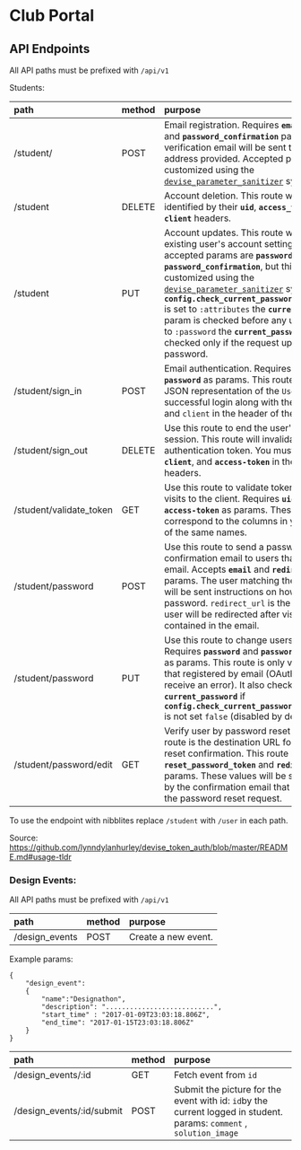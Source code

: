 # Club Portal

## API Endpoints

All API paths must be prefixed with `/api/v1`

Students: 

| path | method | purpose |
|:-----|:-------|:--------|
| /student/    | POST   | Email registration. Requires **`email`**, **`password`**, and **`password_confirmation`** params. A verification email will be sent to the email address provided. Accepted params can be customized using the [`devise_parameter_sanitizer`](https://github.com/plataformatec/devise#strong-parameters) system. |
| /student | DELETE | Account deletion. This route will destroy users identified by their **`uid`**, **`access_token`** and **`client`** headers. |
| /student | PUT | Account updates. This route will update an existing user's account settings. The default accepted params are **`password`** and **`password_confirmation`**, but this can be customized using the [`devise_parameter_sanitizer`](https://github.com/plataformatec/devise#strong-parameters) system. If **`config.check_current_password_before_update`** is set to `:attributes` the **`current_password`** param is checked before any update, if it is set to `:password` the **`current_password`** param is checked only if the request updates user password. |
| /student/sign_in | POST | Email authentication. Requires **`email`** and **`password`** as params. This route will return a JSON representation of the `User` model on successful login along with the `access-token` and `client` in the header of the response. |
| /student/sign_out | DELETE | Use this route to end the user's current session. This route will invalidate the user's authentication token. You must pass in **`uid`**, **`client`**, and **`access-token`** in the request headers. |
| /student/validate_token | GET | Use this route to validate tokens on return visits to the client. Requires **`uid`**, **`client`**, and **`access-token`** as params. These values should correspond to the columns in your `User` table of the same names. |
| /student/password | POST | Use this route to send a password reset confirmation email to users that registered by email. Accepts **`email`** and **`redirect_url`** as params. The user matching the `email` param will be sent instructions on how to reset their password. `redirect_url` is the url to which the user will be redirected after visiting the link contained in the email. |
| /student/password | PUT | Use this route to change users' passwords. Requires **`password`** and **`password_confirmation`** as params. This route is only valid for users that registered by email (OAuth2 users will receive an error). It also checks **`current_password`** if **`config.check_current_password_before_update`** is not set `false` (disabled by default). |
| /student/password/edit | GET | Verify user by password reset token. This route is the destination URL for password reset confirmation. This route must contain **`reset_password_token`** and **`redirect_url`** params. These values will be set automatically by the confirmation email that is generated by the password reset request. |

To use the endpoint with nibblites replace `/student` with `/user` in each path. 

Source: https://github.com/lynndylanhurley/devise_token_auth/blob/master/README.md#usage-tldr


### Design Events:

All API paths must be prefixed with `/api/v1`

| path | method | purpose |
|:-----|:-------|:--------|
| /design_events    | POST   | Create a new event. | 

Example params:

```
{
	"design_event":
	{
		"name":"Designathon",
		"description": "...........................",
		"start_time" : "2017-01-09T23:03:18.806Z",
		"end_time": "2017-01-15T23:03:18.806Z"
	}
}
```




| path | method | purpose |
|:-----|:-------|:--------|
| /design_events/:id   | GET  | Fetch event from `id` | 
| /design_events/:id/submit    | POST   | Submit the picture for the event with id: `id`by the current logged in student. params: `comment` , `solution_image` | 




